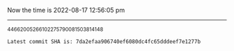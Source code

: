 Now the time is 2022-08-17 12:56:05 pm

---

<small>44662005266102275790081503814148</small>

```txt
Latest commit SHA is: 7da2efaa906740ef6080dc4fc65dddeef7e1277b
```
